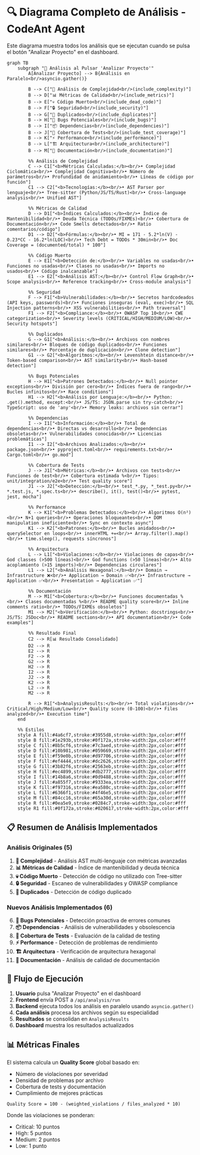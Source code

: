 # 🔍 Diagrama Completo de Análisis - CodeAnt Agent

Este diagrama muestra todos los análisis que se ejecutan cuando se pulsa el botón "Analizar Proyecto" en el dashboard.

```mermaid
graph TB
    subgraph "🚀 Análisis al Pulsar 'Analizar Proyecto'"
        A[Analizar Proyecto] --> B{Análisis en Paralelo<br/>asyncio.gather()}
        
        B --> C["🔧 Análisis de Complejidad<br/>(include_complexity)"]
        B --> D["📊 Métricas de Calidad<br/>(include_metrics)"]
        B --> E["💀 Código Muerto<br/>(include_dead_code)"]
        B --> F["🔒 Seguridad<br/>(include_security)"]
        B --> G["📑 Duplicados<br/>(include_duplicates)"]
        B --> H["🐛 Bugs Potenciales<br/>(include_bugs)"]
        B --> I["📦 Dependencias<br/>(include_dependencies)"]
        B --> J["🧪 Cobertura de Tests<br/>(include_test_coverage)"]
        B --> K["⚡ Performance<br/>(include_performance)"]
        B --> L["🏗️ Arquitectura<br/>(include_architecture)"]
        B --> M["📝 Documentación<br/>(include_documentation)"]
        
        %% Análisis de Complejidad
        C --> C1["<b>Métricas Calculadas:</b><br/>• Complejidad Ciclomática<br/>• Complejidad Cognitiva<br/>• Número de parámetros<br/>• Profundidad de anidamiento<br/>• Líneas de código por función"]
        C1 --> C2["<b>Tecnologías:</b><br/>• AST Parser por lenguaje<br/>• Tree-sitter (Python/JS/TS/Rust)<br/>• Cross-language analysis<br/>• Unified AST"]
        
        %% Métricas de Calidad
        D --> D1["<b>Índices Calculados:</b><br/>• Índice de Mantenibilidad<br/>• Deuda Técnica (TODOs/FIXMEs)<br/>• Cobertura de Documentación<br/>• Code Smells detectados<br/>• Ratio comentarios/código"]
        D1 --> D2["<b>Fórmulas:</b><br/>• MI = 171 - 5.2*ln(V) - 0.23*CC - 16.2*ln(LOC)<br/>• Tech Debt = TODOs * 30min<br/>• Doc Coverage = (documented/total) * 100"]
        
        %% Código Muerto
        E --> E1["<b>Detección de:</b><br/>• Variables no usadas<br/>• Funciones no usadas<br/>• Clases no usadas<br/>• Imports no usados<br/>• Código inalcanzable"]
        E1 --> E2["<b>Análisis AST:</b><br/>• Control Flow Graph<br/>• Scope analysis<br/>• Reference tracking<br/>• Cross-module analysis"]
        
        %% Seguridad
        F --> F1["<b>Vulnerabilidades:</b><br/>• Secretos hardcodeados (API keys, passwords)<br/>• Funciones inseguras (eval, exec)<br/>• SQL Injection patterns<br/>• XSS vulnerabilities<br/>• Path traversal"]
        F1 --> F2["<b>Compliance:</b><br/>• OWASP Top 10<br/>• CWE categorization<br/>• Severity levels (CRITICAL/HIGH/MEDIUM/LOW)<br/>• Security hotspots"]
        
        %% Duplicados
        G --> G1["<b>Análisis:</b><br/>• Archivos con nombres similares<br/>• Bloques de código duplicados<br/>• Funciones similares<br/>• Porcentaje de duplicación<br/>• Clone detection"]
        G1 --> G2["<b>Algoritmos:</b><br/>• Levenshtein distance<br/>• Token-based comparison<br/>• AST similarity<br/>• Hash-based detection"]
        
        %% Bugs Potenciales
        H --> H1["<b>Patrones Detectados:</b><br/>• Null pointer exceptions<br/>• División por cero<br/>• Índices fuera de rango<br/>• Bucles infinitos<br/>• Race conditions"]
        H1 --> H2["<b>Análisis por Lenguaje:</b><br/>• Python: .get().method, except:<br/>• JS/TS: JSON.parse sin try-catch<br/>• TypeScript: uso de 'any'<br/>• Memory leaks: archivos sin cerrar"]
        
        %% Dependencias
        I --> I1["<b>Información:</b><br/>• Total de dependencias<br/>• Directas vs desarrollo<br/>• Dependencias obsoletas<br/>• Vulnerabilidades conocidas<br/>• Licencias problemáticas"]
        I1 --> I2["<b>Archivos Analizados:</b><br/>• package.json<br/>• pyproject.toml<br/>• requirements.txt<br/>• Cargo.toml<br/>• go.mod"]
        
        %% Cobertura de Tests
        J --> J1["<b>Métricas:</b><br/>• Archivos con tests<br/>• Funciones de test<br/>• Cobertura estimada %<br/>• Tipos: unit/integration/e2e<br/>• Test quality score"]
        J1 --> J2["<b>Detección:</b><br/>• test_*.py, *_test.py<br/>• *.test.js, *.spec.ts<br/>• describe(), it(), test()<br/>• pytest, jest, mocha"]
        
        %% Performance
        K --> K1["<b>Problemas Detectados:</b><br/>• Algoritmos O(n²)<br/>• N+1 queries<br/>• Operaciones bloqueantes<br/>• DOM manipulation ineficiente<br/>• Sync en contexto async"]
        K1 --> K2["<b>Patrones:</b><br/>• Bucles anidados<br/>• querySelector en loops<br/>• innerHTML +=<br/>• Array.filter().map()<br/>• time.sleep(), requests síncronos"]
        
        %% Arquitectura
        L --> L1["<b>Violaciones:</b><br/>• Violaciones de capas<br/>• God classes (>500 líneas)<br/>• God functions (>50 líneas)<br/>• Alto acoplamiento (>15 imports)<br/>• Dependencias circulares"]
        L1 --> L2["<b>Análisis Hexagonal:</b><br/>• Domain → Infrastructure ❌<br/>• Application → Domain ✅<br/>• Infrastructure → Application ✅<br/>• Presentation → Application ✅"]
        
        %% Documentación
        M --> M1["<b>Cobertura:</b><br/>• Funciones documentadas %<br/>• Clases documentadas %<br/>• README quality score<br/>• Inline comments ratio<br/>• TODOs/FIXMEs obsoletos"]
        M1 --> M2["<b>Verificación:</b><br/>• Python: docstrings<br/>• JS/TS: JSDoc<br/>• README sections<br/>• API documentation<br/>• Code examples"]
        
        %% Resultado Final
        C2 --> R[📊 Resultado Consolidado]
        D2 --> R
        E2 --> R
        F2 --> R
        G2 --> R
        H2 --> R
        I2 --> R
        J2 --> R
        K2 --> R
        L2 --> R
        M2 --> R
        
        R --> R1["<b>AnalysisResults:</b><br/>• Total violations<br/>• Critical/High/Medium/Low<br/>• Quality score (0-100)<br/>• Files analyzed<br/>• Execution time"]
    end
    
    %% Estilos
    style A fill:#4a6cf7,stroke:#3955d8,stroke-width:3px,color:#fff
    style B fill:#1e293b,stroke:#0f172a,stroke-width:2px,color:#fff
    style C fill:#8b5cf6,stroke:#7c3aed,stroke-width:2px,color:#fff
    style D fill:#10b981,stroke:#059669,stroke-width:2px,color:#fff
    style E fill:#f59e0b,stroke:#d97706,stroke-width:2px,color:#fff
    style F fill:#ef4444,stroke:#dc2626,stroke-width:2px,color:#fff
    style G fill:#3b82f6,stroke:#2563eb,stroke-width:2px,color:#fff
    style H fill:#ec4899,stroke:#db2777,stroke-width:2px,color:#fff
    style I fill:#14b8a6,stroke:#0d9488,stroke-width:2px,color:#fff
    style J fill:#a855f7,stroke:#9333ea,stroke-width:2px,color:#fff
    style K fill:#f97316,stroke:#ea580c,stroke-width:2px,color:#fff
    style L fill:#6366f1,stroke:#4f46e5,stroke-width:2px,color:#fff
    style M fill:#84cc16,stroke:#65a30d,stroke-width:2px,color:#fff
    style R fill:#0ea5e9,stroke:#0284c7,stroke-width:3px,color:#fff
    style R1 fill:#0f172a,stroke:#020617,stroke-width:2px,color:#fff
```

## 📋 Resumen de Análisis Implementados

### Análisis Originales (5)
1. **🔧 Complejidad** - Análisis AST multi-lenguaje con métricas avanzadas
2. **📊 Métricas de Calidad** - Índice de mantenibilidad y deuda técnica
3. **💀 Código Muerto** - Detección de código no utilizado con Tree-sitter
4. **🔒 Seguridad** - Escaneo de vulnerabilidades y OWASP compliance
5. **📑 Duplicados** - Detección de código duplicado

### Nuevos Análisis Implementados (6)
6. **🐛 Bugs Potenciales** - Detección proactiva de errores comunes
7. **📦 Dependencias** - Análisis de vulnerabilidades y obsolescencia
8. **🧪 Cobertura de Tests** - Evaluación de la calidad de testing
9. **⚡ Performance** - Detección de problemas de rendimiento
10. **🏗️ Arquitectura** - Verificación de arquitectura hexagonal
11. **📝 Documentación** - Análisis de calidad de documentación

## 🔄 Flujo de Ejecución

1. **Usuario** pulsa "Analizar Proyecto" en el dashboard
2. **Frontend** envía POST a `/api/analysis/run`
3. **Backend** ejecuta todos los análisis en paralelo usando `asyncio.gather()`
4. **Cada análisis** procesa los archivos según su especialidad
5. **Resultados** se consolidan en `AnalysisResults`
6. **Dashboard** muestra los resultados actualizados

## 📊 Métricas Finales

El sistema calcula un **Quality Score** global basado en:
- Número de violaciones por severidad
- Densidad de problemas por archivo
- Cobertura de tests y documentación
- Cumplimiento de mejores prácticas

```
Quality Score = 100 - (weighted_violations / files_analyzed * 10)
```

Donde las violaciones se ponderan:
- Critical: 10 puntos
- High: 5 puntos
- Medium: 2 puntos
- Low: 1 punto
